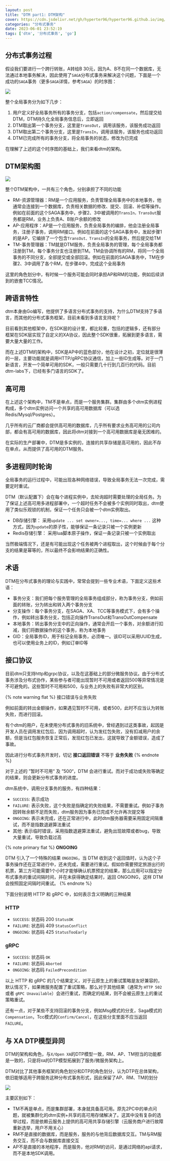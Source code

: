 ```yaml
---
layout: post
title: "DTM part1: DTM架构"
cover: https://cdn.jsdelivr.net/gh/hyperter96/hyperter96.github.io/img/seata-part4.jpeg
categories: "分布式事务"
date: 2023-06-01 23:52:19
tags: ['dtm', '分布式事务', 'go']
---
```


## 分布式事务过程

假设我们要进行一个跨行转账，A转给B 30元，因为A、B不在同一个数据库，无法通过本地事务解决，因此使用了`SAGA`分布式事务来解决这个问题，下面是一个成功的`SAGA`事务（更多`SAGA`详情，参考`SAGA`）的时序图：

![](https://cdn.jsdelivr.net/gh/hyperter96/hyperter96.github.io/img/dtm-part1-figure1.jpg)

整个全局事务分为如下几步：

1. 用户定义好全局事务所有的事务分支，包括`action/compensate`，然后提交给DTM，DTM持久化全局事务信息后，立即返回
2. DTM取出第一个事务分支，这里是`TransOut`，调用该服务，该服务成功返回
3. DTM取出第二个事务分支，这里是`TransIn`，调用该服务，该服务也成功返回
4. DTM已完成所有的事务分支，将全局事务的状态，修改为已完成

在理解了上述的这个时序图的基础上，我们来看dtm的架构。

## DTM架构图

![](https://cdn.jsdelivr.net/gh/hyperter96/hyperter96.github.io/img/dtm-part1-figure2.jpg)

整个DTM架构中，一共有三个角色，分别承担了不同的功能

- RM-资源管理器：RM是一个应用服务，负责管理全局事务中的本地事务，他通常会连接到一个数据库，负责相关数据的修改、提交、回滚、补偿等操作。例如在前面的这个SAGA事务中，步骤2、3中被调用的`TransIn，TransOut`服务都是RM，业务上负责A、B账户余额的修改
- AP-应用程序：AP是一个应用服务，负责全局事务的编排，他会注册全局事务，注册子事务，调用RM接口。例如在前面的这个SAGA事务中，发起步骤1的是AP，它编排了一个包含`TransOut、TransIn`的全局事务，然后提交给TM
- TM-事务管理器：TM就是DTM服务，负责全局事务的管理，每个全局事务都注册到TM，每个事务分支也注册到TM。TM会协调所有的RM，将同一个全局事务的不同分支，全部提交或全部回滚。例如在前面的SAGA事务中，TM在步骤2、3中调用了各个RM，在步骤4中，完成这个全局事务

这里的角色划分中，有时候一个服务可能会同时承担AP和RM的功能，例如后续讲到的嵌套TCC情况。

## 跨语言特性

dtm本身由Go编写，他提供了多语言分布式事务的支持，为什么DTM支持了多语言，而其他的分布式事务框架，目前未看到多语言支持呢？

目前看到其他框架中，在SDK层的设计里，都比较重，包括的逻辑多，还有部分框架在SDK层实现了自定义的XA协议，因此整个SDK很重，拓展到更多语言，需要大量大量的工作。

而在上述DTM的架构中，SDK是AP中的蓝色部分，他在设计之初，定位就是很薄的一层，主要功能就是调用HTTP/gRPC协议通信，加上一些ID生成等。对于一门新语言，开发一个简单可用的SDK，一般只需要几十行到几百行的代码。目前dtm-labs下，已经有多门语言的SDK了。

## 高可用

在上述这个架构中，TM不是单点，而是一个服务集群。集群由多个dtm实例进程构成，多个dtm实例访问一个共享的高可用数据库（可以选Redis/Mysql/Postgres）。

几乎所有的云厂商都会提供高可用的数据库，几乎所有要求业务高可用的公司内部，都会有高可用的数据库，因此将dtm对接到一个高可用数据库是毫无困难的。

在实际的生产部署中，DTM是多实例的，连接的共享存储是高可用的，因此不存在单点，从而提供了高可用的DTM服务。

## 多进程同时轮询

全局事务的运行过程中，可能出现各种网络错误，导致全局事务无法一次完成，需要定时重试。

DTM（默认配置下）会在每个进程实例中，去轮询超时需要处理的全局任务。为了保证上述高可用多进程部署中，一个超时任务不会被多个实例同时取出，dtm使用了类似乐观锁的机制，保证一个任务只会被一个dtm实例取出。

- DB存储引擎： 采用`update ... set owner=..., time=... where ...` 这种方式，因为`update`的原子性，能够保证一条记录只被一个实例更新
- Redis存储引擎： 采用lua脚本原子操作，保证一条记录只被一个实例取出

当然极端情况下，还是有可能出现这个任务被两个进程取出，这个时候由于每个分支的结果是幂等的，所以最终不会影响结果的正确性。

## 术语

DTM在分布式事务的理论与实践中，常常会提到一些专业术语，下面定义这些术语：

- 事务分支：我们把每个服务管理的全局事务组成部分，称为事务分支，例如前面的转账，分为转出和转入两个事务分支
- 分支操作：每个事务分支，在SAGA、XA、TCC等事务模式下，会有多个操作，例如转出事务分支，包括正向操作TransOut和TransOutCompensate
- 本地事务：转出事务分支中的正向操作，通常会开启一个事务，对余额进行扣减，我们将数据操作的这个事务，称为本地事务
- GID：全局事务ID，用于标记全局事务，必须唯一。该ID可以采用UUID生成，也可以使用业务上的ID，例如订单ID等

## 接口协议

目前dtm只支持http和grpc协议，以及在这基础上的部分微服务协议。由于分布式事务涉及分布式协作，某些参与者可能出现暂时不可用或者返回500等异常情况是不可避免的。这些暂时不可用和500，与业务上的失败有非常大的区别。

{% note warning flat %}
接口错误与业务失败

例如前面的转出金额操作，如果遇见暂时不可用，或者500，此时不应当认为转账失败，而进行回滚。

有个dtm的用户，在未使用分布式事务的旧系统中，曾经遇到过这类事故，起因是开发人员在调用发红包后，因为调用超时，认为发红包失败，没有扣减用户的余额，但是当红包服务恢复正常后，发现红包已发出，这就导致了金额错误，造成了事故。

因此进行分布式事务开发时，切记 **接口返回错误** 不等于 **业务失败**
{% endnote %}

对于上述的 ”暂时不可用“ 及 ”500“，DTM 会进行重试。而对于成功或失败等确定的结果，则会更新分布式事务的进度。

dtm系统中，调用分支事务的服务，有四种结果：

- `SUCCESS`: 表示成功
- `FAILURE`: 表示失败，这个失败是指确定的失败结果，不需要重试。例如子事务因转账余额不足而失败，dtm服务因为事务已完成不允许再次提交等
- `ONGOING`: 表示未完成，还在正常进行中，此时dtm服务器需要采用固定间隔重试，而不是指数退避算法重试
- 其他: 表示临时错误，采用指数退避算法重试，避免出现故障或者bug，导致大量重试，导致负载过高

{% note primary flat %}
**ONGOING**

DTM 引入了一个特殊的结果 `ONGOING`，当 DTM 收到这个返回值时，认为这个子事务操作还在正常进行中，还未完成，需要进行重试。假如你需要预定旅游出行的机票，第三方可能需要1个小时才能够确认机票预定的结果，那么应用可以指定分布式事务的重试间隔时间，并在未获得确定结果时，返回 ONGOING，这样 DTM 会按照固定间隔时间重试。
{% endnote %}

下面分别说明 HTTP 和 gRPC 中，如何表示含义明确的三种结果

### HTTP
- `SUCCESS`: 状态码 200 `StatusOK`
- `FAILURE`: 状态码 409 `StatusConflict`
- `ONGOING`: 状态码 425 `StatusTooEarly`

### gRPC
- `SUCCESS`: 状态码 `OK`
- `FAILURE`: 状态码 `Aborted`
- `ONGOING`: 状态码 `FailedPrecondition`

以上 HTTP 和 gRPC 的几个结果定义，对于云原生上的重试策略是友好兼容的，默认情况下，如果微服务配置了重试策略，那么对于其他结果（通常为 `HTTP 502` 或者 `gRPC Unavailable`）会进行重试，而确定的结果，则不会被云原生上的重试策略重试。

还有一点，对于某些不支持回滚的事务分支，例如Msg模式的分支，Saga模式的`Compensation`，Tcc模式的`Confirm/Cancel`，在这些分支里面不应当返回`FAILURE`。

## 与 XA DTP模型异同

DTM的架构和角色，与`X/Open XA`的DTP模型一致，RM、AP、TM担当的功能都是一致的，只是将`XA`的DTP模型拓展到了服务/微服务架构上。

DTM对比了其他事务框架的角色划分和DTP的角色划分，认为DTP在总体架构，依旧能够适用于跨服务这种分布式事务形式，因此保留了AP、RM、TM的划分

![](https://cdn.jsdelivr.net/gh/hyperter96/hyperter96.github.io/img/dtm-part1-figure3.png)

主要区别如下：

- TM不再是单点，而是集群部署，本身就具备高可用。原先2PC中的单点问题，就被集群化的dtm实例+共享的高可用存储解决了。这其中没有复杂的选举过程，而是依赖云服务上提供的高可用共享存储引擎（云服务商户进行故障重新选举，用户不用关心）
- RM不是直接的数据库，而是服务，服务的与他背后数据库交互。TM与RM服务交互，而不会与数据库直接交互
- AP不是直接的本地程序，而是服务，他对RM的访问，是通过网络的api请求，而不是本地SDK调用。